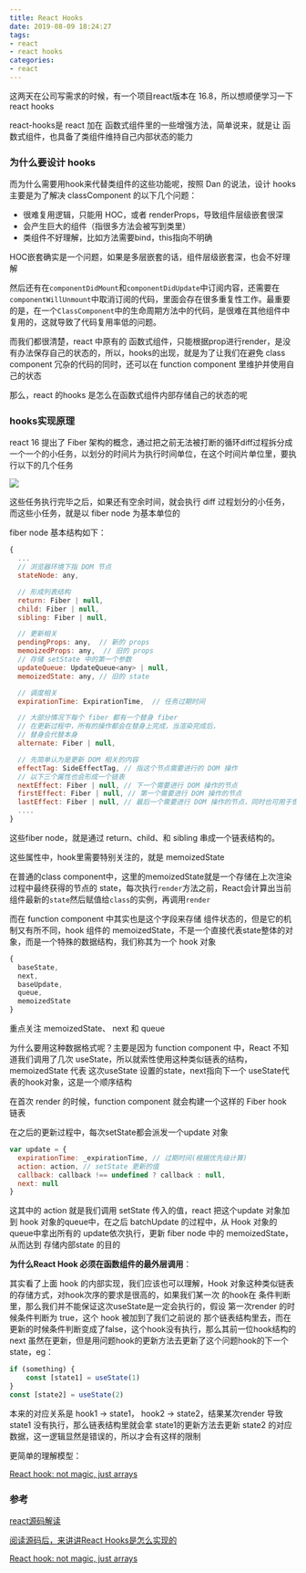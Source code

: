 ```yaml
---
title: React Hooks
date: 2019-08-09 18:24:27
tags:
- react
- react hooks
categories:
- react
---
```


这两天在公司写需求的时候，有一个项目react版本在 16.8，所以想顺便学习一下 react hooks

react-hooks是 react 加在 函数式组件里的一些增强方法，简单说来，就是让 函数式组件，也具备了类组件维持自己内部状态的能力

### 为什么要设计 hooks

而为什么需要用hook来代替类组件的这些功能呢，按照 Dan 的说法，设计 hooks 主要是为了解决 classComponent 的以下几个问题：

- 很难复用逻辑，只能用 HOC，或者 renderProps，导致组件层级嵌套很深
- 会产生巨大的组件（指很多方法会被写到类里）
- 类组件不好理解，比如方法需要bind，this指向不明确

HOC嵌套确实是一个问题，如果是多层嵌套的话，组件层级嵌套深，也会不好理解

然后还有在`componentDidMount`和`componentDidUpdate`中订阅内容，还需要在`componentWillUnmount`中取消订阅的代码，里面会存在很多重复性工作。最重要的是，在一个`ClassComponent`中的生命周期方法中的代码，是很难在其他组件中复用的，这就导致了代码复用率低的问题。

而我们都很清楚，react 中原有的 函数式组件，只能根据prop进行render，是没有办法保存自己的状态的，所以，hooks的出现，就是为了让我们在避免 class component 冗杂的代码的同时，还可以在 function component 里维护并使用自己的状态

那么，react 的hooks 是怎么在函数式组件内部存储自己的状态的呢

### hooks实现原理

react 16 提出了 Fiber 架构的概念，通过把之前无法被打断的循环diff过程拆分成一个一个的小任务，以划分的时间片为执行时间单位，在这个时间片单位里，要执行以下的几个任务

![](http://ww1.sinaimg.cn/large/8ac7964fly1g5klvalzkjj21jk0i3gp4.jpg)

这些任务执行完毕之后，如果还有空余时间，就会执行 diff 过程划分的小任务，而这些小任务，就是以 fiber node 为基本单位的

fiber node 基本结构如下：

```javascript
{
  ...
  // 浏览器环境下指 DOM 节点
  stateNode: any,

  // 形成列表结构
  return: Fiber | null,
  child: Fiber | null,
  sibling: Fiber | null,

  // 更新相关
  pendingProps: any,  // 新的 props
  memoizedProps: any,  // 旧的 props
  // 存储 setState 中的第一个参数
  updateQueue: UpdateQueue<any> | null,
  memoizedState: any, // 旧的 state

  // 调度相关
  expirationTime: ExpirationTime,  // 任务过期时间

  // 大部分情况下每个 fiber 都有一个替身 fiber
  // 在更新过程中，所有的操作都会在替身上完成，当渲染完成后，
  // 替身会代替本身
  alternate: Fiber | null,

  // 先简单认为是更新 DOM 相关的内容
  effectTag: SideEffectTag, // 指这个节点需要进行的 DOM 操作
  // 以下三个属性也会形成一个链表
  nextEffect: Fiber | null, // 下一个需要进行 DOM 操作的节点
  firstEffect: Fiber | null, // 第一个需要进行 DOM 操作的节点
  lastEffect: Fiber | null, // 最后一个需要进行 DOM 操作的节点，同时也可用于恢复任务
  ....
}
```

这些fiber node，就是通过 return、child、和 sibling 串成一个链表结构的。

这些属性中，hook里需要特别关注的，就是 memoizedState

在普通的class component中，这里的memoizedState就是一个存储在上次渲染过程中最终获得的节点的 state，每次执行`render`方法之前，React会计算出当前组件最新的`state`然后赋值给`class`的实例，再调用`render`

而在 function component 中其实也是这个字段来存储 组件状态的，但是它的机制又有所不同，hook 组件的 memoizedState，不是一个直接代表state整体的对象，而是一个特殊的数据结构，我们称其为一个 hook 对象

```javascript
{
  baseState,
  next,
  baseUpdate,
  queue,
  memoizedState
}
```

重点关注 memoizedState、 next 和 queue

为什么要用这种数据格式呢？主要是因为 function component 中，React 不知道我们调用了几次 useState，所以就索性使用这种类似链表的结构， memoizedState 代表 这次useState 设置的state，next指向下一个 useState代表的hook对象，这是一个顺序结构

在首次 render 的时候，function component 就会构建一个这样的 Fiber hook 链表

在之后的更新过程中，每次setState都会派发一个update 对象

```javascript
var update = {
  expirationTime: _expirationTime, // 过期时间(根据优先级计算)
  action: action, // setState 更新的值
  callback: callback !== undefined ? callback : null,
  next: null
}
```

这其中的 action 就是我们调用 setState 传入的值，react 把这个update 对象加到 hook 对象的queue中，在之后 batchUpdate 的过程中，从 Hook 对象的queue中拿出所有的 update依次执行，更新 fiber node 中的 memoizedState，从而达到 存储内部state 的目的

**为什么React Hook 必须在函数组件的最外层调用**：

其实看了上面 hook 的内部实现，我们应该也可以理解，Hook 对象这种类似链表的存储方式，对hook次序的要求是很高的，如果我们某一次 的hook在 条件判断里，那么我们并不能保证这次useState是一定会执行的，假设 第一次render 的时候条件判断为 true，这个 hook 被加到了我们之前说的 那个链表结构里去，而在更新的时候条件判断变成了false，这个hook没有执行，那么其前一位hook结构的 next 虽然在更新，但是用问题hook的更新方法去更新了这个问题hook的下一个state，eg：

```javascript
if (something) {
	const [state1] = useState(1)
}
const [state2] = useState(2)
```

本来的对应关系是 hook1 -> state1， hook2 -> state2，结果某次render 导致 state1 没有执行，那么链表结构里就会拿 state1的更新方法去更新 state2 的对应数据，这一逻辑显然是错误的，所以才会有这样的限制

更简单的理解模型：

[React hook: not magic, just arrays](https://medium.com/@ryardley/react-hooks-not-magic-just-arrays-cd4f1857236e)

### 参考

[react源码解读](https://yuchengkai.cn/react/2019-04-24.html#文章相关资料)

[阅读源码后，来讲讲React Hooks是怎么实现的](https://juejin.im/post/5bdfc1c4e51d4539f4178e1f#comment)

[React hook: not magic, just arrays](https://medium.com/@ryardley/react-hooks-not-magic-just-arrays-cd4f1857236e)


